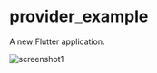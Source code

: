 # provider_example

A new Flutter application.

![screenshot1](https://user-images.githubusercontent.com/32247003/65033479-61e6d780-d945-11e9-9a0a-b490db41650f.png)
